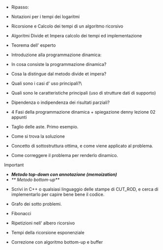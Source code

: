 
* Ripasso: 
* Notazioni per i tempi dei logaritmi
* Ricorsione e Calcolo dei tempi di un algoritmo ricorsivo
* Algoritmi Divide et Impera calcolo dei tempi ed implementazione
* Teorema dell' esperto

* Introduzione alla programmazione dinamica:
* In cosa consiste la programmazione dinamica? 
* Cosa la distingue dal metodo divide et impera? 
* Quali sono i casi d' uso principali?\
* Quali sono le caratteristiche principali (uso di strutture dati di supporto)
* Dipendenza o indipendenza dei risultati parziali? 
* 4 Fasi della programmazione dinamica + spiegazione denny lezione 02 appunti

* Taglio delle aste. Primo esempio.
* Come si trova la soluzione
* Concetto di sottostruttura ottima, e come viene applicato al problema.
* Come correggere il problema per renderlo dinamico.

> [!Important]
> * _**Metodo top-down con annotazione (memoization)**_
> * _** Metodo bottom-up**_

* Scrivi in C++ o qualsiasi linguaggio delle stampe di CUT_ROD, e cerca di implementarlo per capire bene bene il codice.
* Grafo dei sotto problemi.

* Fibonacci
* Ripetizioni nell' albero ricorsivo
* Tempi della ricorsione esponenziale
* Correzione con algoritmo bottom-up e buffer

 